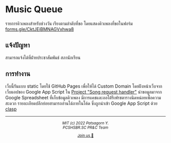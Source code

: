 # Music Queue

รายการคิวเพลงสำหรับช่วงวัน เรียงตามลำดับที่ขอ โดยแสดงคิวเพลงที่ขอในฟอร์ม [forms.gle/CktJEiBMNAGVxhwa8](https://forms.gle/CktJEiBMNAGVxhwa8)

## แจ้งปัญหา

สามารถแจ้งได้ที่ฝ่ายประชาสัมพันธ์ สภานักเรียน

## การทำงาน

เว็บนี้รันแบบ static โดยใช้ GitHub Pages เพื่อให้ได้ Custom Domain โดยฝังหน้าเว็บจากเว็บแอปของ Google App Script ใน [Project "Song request handler"](https://script.google.com/home/projects/19DxeJAyZ__l9GfGDIavOUmWSy8UumWIxJ9kjbBi6KR4EItEGg-G8TicB) นำขอมูลมาจาก Google Spreadsheet ที่เก็บข้อมูลคิวเพลง มีการแคชและออโต้รีเฟรชตารางนิดหน่อยเพื่อความสะดวก รายละเอียดปลีกย่อยสามารถอ่านได้ภายในโค้ด ซึ่งถูกนำเข้า Google App Script ด้วย [clasp][]

[clasp]: https://g.co/codelabs/clasp

---

<center><sup><i>MIT (c) 2022 Patsagorn Y.<br>PCSHSBR.SC PR&C Team</i></sup></center>

<center><sub>

[Join us 🤟](https://github.com/PCSHSBR/.github/blob/main/join-us.md)</sub></center>
